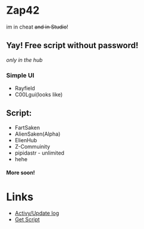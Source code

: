 # Zap42
im in cheat ~~and in 	Studio~~!
## Yay! Free script without password!
*only in the hub*
### Simple UI
- Rayfield
- C00Lgui(looks like)
## Script:
- FartSaken
- AlienSaken(Alpha)
- ElienHub
- Z-Commuinity
- pipidastr - unlimited
- hehe
#### More soon!
# Links
- [Activy/Update log](https://github.com/zack14ff/Zap42/activity)
- [Get Script](https://raw.githubusercontent.com/zack14ff/Zap42/refs/heads/main/Asset/txtPack/Zap14ffPanel.txt)
